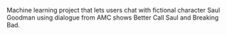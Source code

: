 Machine learning project that lets users chat with fictional character Saul Goodman using dialogue from AMC shows Better Call Saul and Breaking Bad.
